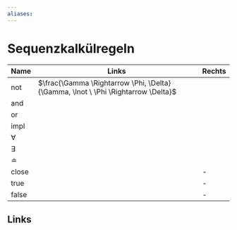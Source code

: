 ```yaml
---
aliases: 
---
```

# Sequenzkalkülregeln 
| Name      | Links | Rechts |
| --------- | ----- | ------ |
| not       |  $\frac{\Gamma \Rightarrow \Phi, \Delta}{\Gamma, \lnot \ \Phi \Rightarrow \Delta}$     |        |
| and       |       |        |
| or        |       |        |
| impl      |       |        |
| $\forall$ |       |        |
| $\exists$ |       |        |
| $\doteq$  |       |        |
| close     |       |   -     |
| true      |       |  -      |
| false     |       | -       |

## Links